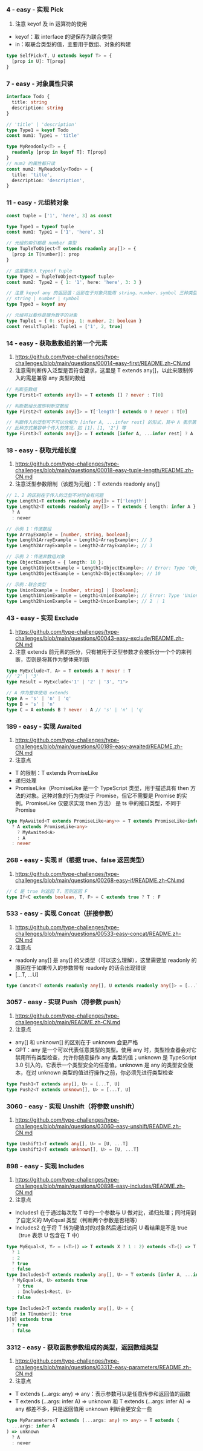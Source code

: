 ### 4 - easy - 实现 Pick
1. 注意 keyof 及 in 运算符的使用
- keyof：取 interface 的键保存为联合类型
- in：取联合类型的值，主要用于数组、对象的构建
```TypeScript
type SelfPick<T, U extends keyof T> = {
  [prop in U]: T[prop]
}
```

### 7 - easy - 对象属性只读
```TypeScript
interface Todo {
  title: string
  description: string
}

// 'title' | 'description'
type Type1 = keyof Todo
const num1: Type1 = 'title'

type MyReadonly<T> = {
  readonly [prop in keyof T]: T[prop]
}
// num2 的属性都只读
const num2: MyReadonly<Todo> = {
  title: 'title',
  description: 'description',
}
```

### 11 - easy - 元组转对象
```TypeScript
const tuple = ['1', 'here', 3] as const

type Type1 = typeof tuple
const num1: Type1 = ['1', 'here', 3]

// 元组的索引都是 number 类型
type TupleToObject<T extends readonly any[]> = {
  [prop in T[number]]: prop
}

// 这里需传入 typeof tuple
type Type2 = TupleToObject<typeof tuple>
const num2: Type2 = { 1: '1', here: 'here', 3: 3 }

// 注意 keyof any 的返回值：远影在于对象只能用 string、number、symbol 三种类型做键
// string | number | symbol
type Type3 = keyof any

// 元组可以看作是键为数字的对象
type Tuple1 = { 0: string, 1: number, 2: boolean }
const resultTuple1: Tuple1 = ['1', 2, true]
```

### 14 - easy - 获取数数组的第一个元素
1. https://github.com/type-challenges/type-challenges/blob/main/questions/00014-easy-first/README.zh-CN.md
2. 注意需判断传入泛型是否符合要求，这里是 T extends any[]，以此来限制传入的需是兼容 any 类型的数组
```TypeScript
// 判断空数组
type First1<T extends any[]> = T extends [] ? never : T[0]

// 判断数组长度即判断空数组
type First2<T extends any[]> = T['length'] extends 0 ? never : T[0]

// 判断传入的泛型可不可以分解为 [infer A, ...infer rest] 的形式，其中 A 表示第一个元素，rest 表示剩余元素，注意两者前 infer 都需要添加
// 此种方式兼容单个传入的情况，如 [1]、[1, '2'] 等
type First3<T extends any[]> = T extends [infer A, ...infer rest] ? A : never
```

### 18 - easy - 获取元组长度
1. https://github.com/type-challenges/type-challenges/blob/main/questions/00018-easy-tuple-length/README.zh-CN.md
2. 注意泛型参数限制（该题为元组）：T extends readonly any[]
```TypeScript
// 1、2 的区别在于传入的泛型不对时会有问题
type Length1<T extends readonly any[]> = T['length']
type Length2<T extends readonly any[]> = T extends { length: infer A }
  ? A
  : never

// 示例 1：传递数组
type ArrayExample = [number, string, boolean];
type Length1ArrayExample = Length1<ArrayExample>; // 3
type Length2ArrayExample = Length2<ArrayExample>; // 3

// 示例 2：传递非数组对象
type ObjectExample = { length: 10 };
type Length1ObjectExample = Length1<ObjectExample>; // Error: Type 'ObjectExample' does not satisfy the constraint 'readonly any[]'.
type Length2ObjectExample = Length2<ObjectExample>; // 10

// 示例：联合类型
type UnionExample = [number, string] | [boolean];
type Length1UnionExample = Length1<UnionExample>; // Error: Type 'UnionExample' does not satisfy the constraint 'readonly any[]'.
type Length2UnionExample = Length2<UnionExample>; // 2 ｜ 1
```

### 43 - easy - 实现 Exclude
1. https://github.com/type-challenges/type-challenges/blob/main/questions/00043-easy-exclude/README.zh-CN.md
2. 注意 extends 前元素的拆分，只有被用于泛型参数才会被拆分一个个的来判断，否则是将其作为整体来判断
```TypeScript
type MyExclude<T, A> = T extends A ? never : T
// '2' | '3'
type Result = MyExclude<'1' | '2' | '3', "1">

// A 作为整体使用 extends
type A = 's' | 'n' | 'q'
type B = 's' | 'n'
type C = A extends B ? never : A // 's' | 'n' | 'q'
```

### 189 - easy - 实现 Awaited
1. https://github.com/type-challenges/type-challenges/blob/main/questions/00189-easy-awaited/README.zh-CN.md
2. 注意点
- T 的限制：T extends PromiseLike<any>
- 递归处理
- PromiseLike（PromiseLike 是一个 TypeScript 类型，用于描述具有 then 方法的对象。这种对象的行为类似于 Promise，但它不需要是 Promise 的实例。PromiseLike 仅要求实现 then 方法） 是 ts 中的接口类型，不同于 Promise
```TypeScript
type MyAwaited<T extends PromiseLike<any>> = T extends PromiseLike<infer A>
  ? A extends PromiseLike<any>
    ? MyAwaited<A>
    : A
  : never
```

### 268 - easy - 实现 If（根据 true、false 返回类型）
1. https://github.com/type-challenges/type-challenges/blob/main/questions/00268-easy-if/README.zh-CN.md
```TypeScript
// C 是 true 时返回 T，否则返回 F
type If<C extends boolean, T, F> = C extends true ? T : F
```

### 533 - easy - 实现 Concat（拼接参数）
1. https://github.com/type-challenges/type-challenges/blob/main/questions/00533-easy-concat/README.zh-CN.md
2. 注意点
- readonly any[] 是 any[] 的父类型（可以这么理解），这里需要加 readonly 的原因在于如果传入的参数带有 readonly 的话会出现错误
- [...T, ...U]
```TypeScript
type Concat<T extends readonly any[], U extends readonly any[]> = [...T, ...U]
```

### 3057 - easy - 实现 Push（将参数 push）
1. https://github.com/type-challenges/type-challenges/blob/main/README.zh-CN.md
2. 注意点
- any[] 和 unknown[] 的区别在于 unknown 会更严格
- GPT：any 是一个可以代表任意类型的类型。使用 any 时，类型检查器会对它禁用所有类型检查，允许你随意操作 any 类型的值；unknown 是 TypeScript 3.0 引入的，它表示一个类型安全的任意值。unknown 是 any 的类型安全版本，在对 unknown 类型的值进行操作之前，你必须先进行类型检查
```TypeScript
type Push1<T extends any[], U> = [...T, U]
type Push2<T extends unknown[], U> = [...T, U]
```

### 3060 - easy - 实现 Unshift（将参数 unshift）
1. https://github.com/type-challenges/type-challenges/blob/main/questions/03060-easy-unshift/README.zh-CN.md
```TypeScript
type Unshift1<T extends any[], U> = [U, ...T]
type Unshift2<T extends unknown[], U> = [U, ...T]
```

### 898 - easy - 实现 Includes
1. https://github.com/type-challenges/type-challenges/blob/main/questions/00898-easy-includes/README.zh-CN.md
2. 注意点
- Includes1 在于通过每次取 T 中的一个参数与 U 做对比，递归处理；同时用到了自定义的 MyEqual 类型（判断两个参数是否相等）
- Includes2 在于将 T 转为键值对的对象然后通过访问 U 看结果是不是 true（true 表示 U 包含在 T 中）
```TypeScript
type MyEqual<X, Y> = (<T>() => T extends X ? 1 : 2) extends <T>() => T extends Y
  ? 1
  : 2
  ? true
  : false
type Includes1<T extends readonly any[], U> = T extends [infer A, ...infer Rest]
  ? MyEqual<A, U> extends true
    ? true
    : Includes1<Rest, U>
  : false

type Includes2<T extends readonly any[], U> = {
  [P in T[number]]: true
}[U] extends true
  ? true
  : false
```

### 3312 - easy - 获取函数参数组成的类型，返回数组类型
1. https://github.com/type-challenges/type-challenges/blob/main/questions/03312-easy-parameters/README.zh-CN.md
2. 注意点
- T extends (...args: any) => any：表示参数可以是任意传参和返回值的函数
- T extends (...args: infer A) => unknown 和 T extends (...args: infer A) => any 都差不多，只是返回值用 unknown 判断会更安全一些
```TypeScript
type MyParameters<T extends (...args: any) => any> = T extends (
  ...args: infer A
) => unknown
  ? A
  : never
```
